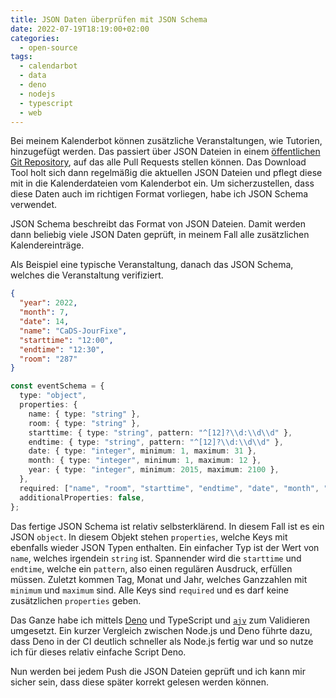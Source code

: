 ```yaml
---
title: JSON Daten überprüfen mit JSON Schema
date: 2022-07-19T18:19:00+02:00
categories:
  - open-source
tags:
  - calendarbot
  - data
  - deno
  - nodejs
  - typescript
  - web
---
```

Bei meinem Kalenderbot können zusätzliche Veranstaltungen, wie Tutorien, hinzugefügt werden.
Das passiert über JSON Dateien in einem [öffentlichen Git Repository](https://github.com/HAWHHCalendarBot/AdditionalEvents), auf das alle Pull Requests stellen können.
Das Download Tool holt sich dann regelmäßig die aktuellen JSON Dateien und pflegt diese mit in die Kalenderdateien vom Kalenderbot ein.
Um sicherzustellen, dass diese Daten auch im richtigen Format vorliegen, habe ich JSON Schema verwendet.
<!--more-->

JSON Schema beschreibt das Format von JSON Dateien.
Damit werden dann beliebig viele JSON Daten geprüft, in meinem Fall alle zusätzlichen Kalendereinträge.

Als Beispiel eine typische Veranstaltung, danach das JSON Schema, welches die Veranstaltung verifiziert.

```json
{
  "year": 2022,
  "month": 7,
  "date": 14,
  "name": "CaDS-JourFixe",
  "starttime": "12:00",
  "endtime": "12:30",
  "room": "287"
}
```

```typescript
const eventSchema = {
  type: "object",
  properties: {
    name: { type: "string" },
    room: { type: "string" },
    starttime: { type: "string", pattern: "^[12]?\\d:\\d\\d" },
    endtime: { type: "string", pattern: "^[12]?\\d:\\d\\d" },
    date: { type: "integer", minimum: 1, maximum: 31 },
    month: { type: "integer", minimum: 1, maximum: 12 },
    year: { type: "integer", minimum: 2015, maximum: 2100 },
  },
  required: ["name", "room", "starttime", "endtime", "date", "month", "year"],
  additionalProperties: false,
};
```

Das fertige JSON Schema ist relativ selbsterklärend.
In diesem Fall ist es ein JSON `object`.
In diesem Objekt stehen `properties`, welche Keys mit ebenfalls wieder JSON Typen enthalten.
Ein einfacher Typ ist der Wert von `name`, welches irgendein `string` ist.
Spannender wird die `starttime` und `endtime`, welche ein `pattern`, also einen regulären Ausdruck, erfüllen müssen.
Zuletzt kommen Tag, Monat und Jahr, welches Ganzzahlen mit `minimum` und `maximum` sind.
Alle Keys sind `required` und es darf keine zusätzlichen `properties` geben.

Das Ganze habe ich mittels [Deno](https://deno.land/) und TypeScript und [`ajv`](https://github.com/ajv-validator/ajv.git) zum Validieren umgesetzt.
Ein kurzer Vergleich zwischen Node.js und Deno führte dazu, dass Deno in der CI deutlich schneller als Node.js fertig war und so nutze ich für dieses relativ einfache Script Deno.

Nun werden bei jedem Push die JSON Dateien geprüft und ich kann mir sicher sein, dass diese später korrekt gelesen werden können.
